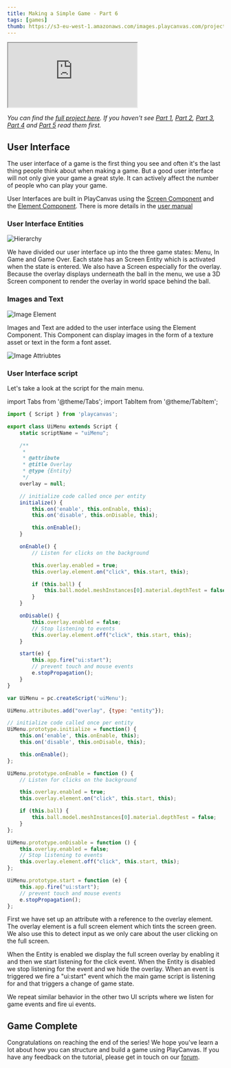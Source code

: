 ```yaml
---
title: Making a Simple Game - Part 6
tags: [games]
thumb: https://s3-eu-west-1.amazonaws.com/images.playcanvas.com/projects/12/406050/LIJTDO-image-75.jpg
---
```


<div className="iframe-container">
    <iframe src="https://playcanv.as/p/KH37bnOk/?overlay=false" title="Making a Simple Game - Part 6" allow="camera; microphone; xr-spatial-tracking; fullscreen" allowfullscreen></iframe>
</div>

*You can find the [full project here][11]. If you haven't see [Part 1][1], [Part 2][2], [Part 3][3], [Part 4][4] and [Part 5][5] read them first.*

## User Interface

The user interface of a game is the first thing you see and often it's the last thing people think about when making a game. But a good user interface will not only give your game a great style. It can actively affect the number of people who can play your game.

User Interfaces are built in PlayCanvas using the [Screen Component][7] and the [Element Component][8]. There is more details in the [user manual][6]

### User Interface Entities

![Hierarchy](/img/tutorials/beginner/keepyup-part-six/ui-hierarchy.jpg)

We have divided our user interface up into the three game states: Menu, In Game and Game Over. Each state has an Screen Entity which is activated when the state is entered. We also have a Screen especially for the overlay. Because the overlay displays underneath the ball in the menu, we use a 3D Screen component to render the overlay in world space behind the ball.

### Images and Text

![Image Element](/img/tutorials/beginner/keepyup-part-six/image-element.jpg)

Images and Text are added to the user interface using the Element Component. This Component can display images in the form of a texture asset or text in the form a font asset.

![Image Attriubtes](/img/tutorials/beginner/keepyup-part-six/element-attr.jpg)

### User Interface script

Let's take a look at the script for the main menu.

import Tabs from '@theme/Tabs';
import TabItem from '@theme/TabItem';

<Tabs defaultValue="classic" groupId='script-code'>
<TabItem  value="esm" label="ESM (Recommended)">

```javascript
import { Script } from 'playcanvas';

export class UiMenu extends Script {
    static scriptName = "uiMenu";

    /**
     * 
     * @attribute
     * @title Overlay
     * @type {Entity}
     */
    overlay = null;

    // initialize code called once per entity
    initialize() {
        this.on('enable', this.onEnable, this);
        this.on('disable', this.onDisable, this);

        this.onEnable();
    }

    onEnable() {
        // Listen for clicks on the background

        this.overlay.enabled = true;
        this.overlay.element.on("click", this.start, this);

        if (this.ball) {
            this.ball.model.meshInstances[0].material.depthTest = false;
        }
    }

    onDisable() {
        this.overlay.enabled = false;
        // Stop listening to events
        this.overlay.element.off("click", this.start, this);
    }

    start(e) {
        this.app.fire("ui:start");
        // prevent touch and mouse events
        e.stopPropagation();
    }
}
```

</TabItem>
<TabItem value="classic" label="Classic">

```javascript
var UiMenu = pc.createScript('uiMenu');

UiMenu.attributes.add("overlay", {type: "entity"});

// initialize code called once per entity
UiMenu.prototype.initialize = function() {
    this.on('enable', this.onEnable, this);
    this.on('disable', this.onDisable, this);

    this.onEnable();
};

UiMenu.prototype.onEnable = function () {
    // Listen for clicks on the background

    this.overlay.enabled = true;
    this.overlay.element.on("click", this.start, this);

    if (this.ball) {
        this.ball.model.meshInstances[0].material.depthTest = false;
    }
};

UiMenu.prototype.onDisable = function () {
    this.overlay.enabled = false;
    // Stop listening to events
    this.overlay.element.off("click", this.start, this);
};

UiMenu.prototype.start = function (e) {
    this.app.fire("ui:start");
    // prevent touch and mouse events
    e.stopPropagation();
};
```

</TabItem>
</Tabs>

First we have set up an attribute with a reference to the overlay element. The overlay element is a full screen element which tints the screen green. We also use this to detect input as we only care about the user clicking on the full screen.

When the Entity is enabled we display the full screen overlay by enabling it and then we start listening for the click event. When the Entity is disabled we stop listening for the event and we hide the overlay. When an event is triggered we fire a "ui:start" event which the main game script is listening for and that triggers a change of game state.

We repeat similar behavior in the other two UI scripts where we listen for game events and fire ui events.

## Game Complete

Congratulations on reaching the end of the series! We hope you've learn a lot about how you can structure and build a game using PlayCanvas. If you have any feedback on the tutorial, please get in touch on our [forum][8].

[1]: /tutorials/keepyup-part-one/
[2]: /tutorials/keepyup-part-two/
[3]: /tutorials/keepyup-part-three/
[4]: /tutorials/keepyup-part-four/
[5]: /tutorials/keepyup-part-five/
[6]: /user-manual/user-interface/
[7]: /user-manual/scenes/components/screen/
[8]: /user-manual/scenes/components/element/
[11]: https://playcanvas.com/project/406050

